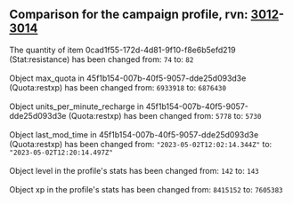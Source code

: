 ## Comparison for the campaign profile, rvn: [3012](https://github.com/PRO100KatYT/FortniteProfileRevisions/tree/main/profiles/campaign/3012%20campaign.json)-[3014](https://github.com/PRO100KatYT/FortniteProfileRevisions/tree/main/profiles/campaign/3014%20campaign.json)

The quantity of item 0cad1f55-172d-4d81-9f10-f8e6b5efd219 (Stat:resistance) has been changed from: `74` to: `82`
<br><br>
Object max_quota in 45f1b154-007b-40f5-9057-dde25d093d3e (Quota:restxp) has been changed from: `6933918` to: `6876430`
<br><br>
Object units_per_minute_recharge in 45f1b154-007b-40f5-9057-dde25d093d3e (Quota:restxp) has been changed from: `5778` to: `5730`
<br><br>
Object last_mod_time in 45f1b154-007b-40f5-9057-dde25d093d3e (Quota:restxp) has been changed from: `"2023-05-02T12:02:14.344Z"` to: `"2023-05-02T12:20:14.497Z"`
<br><br>
Object level in the profile's stats has been changed from: `142` to: `143`
<br><br>
Object xp in the profile's stats has been changed from: `8415152` to: `7605383`
<br><br>
